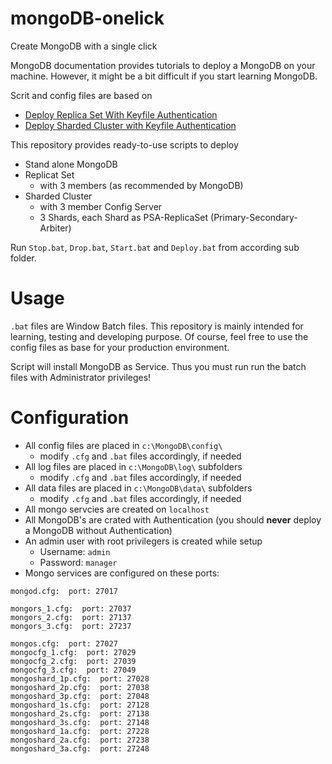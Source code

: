 # mongoDB-onelick
Create MongoDB with a single click

MongoDB documentation provides tutorials to deploy a MongoDB on your machine. However, it might be a bit difficult if you start learning MongoDB.

Scrit and config files are based on 
- [Deploy Replica Set With Keyfile Authentication](https://docs.mongodb.com/manual/tutorial/deploy-replica-set-with-keyfile-access-control/) 
- [Deploy Sharded Cluster with Keyfile Authentication](https://docs.mongodb.com/manual/tutorial/deploy-sharded-cluster-with-keyfile-access-control/)

This repository provides ready-to-use scripts to deploy
- Stand alone MongoDB
- Replicat Set 
  - with 3 members (as recommended by MongoDB)     
- Sharded Cluster 
  - with 3 member Config Server 
  - 3 Shards, each Shard as PSA-ReplicaSet (Primary-Secondary-Arbiter)

Run `Stop.bat`, `Drop.bat`, `Start.bat` and `Deploy.bat` from according sub folder.

# Usage
`.bat` files are Window Batch files. This repository is mainly intended for learning, testing and developing purpose.
Of course, feel free to use the config files as base for your production environment.

Script will install MongoDB as Service. Thus you must run run the batch files with Administrator privileges!

# Configuration 

- All config files are placed in `c:\MongoDB\config\` 
  - modify `.cfg` and `.bat` files accordingly, if needed
- All log files are placed in `c:\MongoDB\log\` subfolders
  - modify `.cfg` and `.bat` files accordingly, if needed
- All data files are placed in `c:\MongoDB\data\` subfolders
  - modify `.cfg` and `.bat` files accordingly, if needed
- All mongo servcies are created on `localhost`
- All MongoDB's are crated with Authentication (you should **never** deploy a MongoDB without Authentication)
- An admin user with root privilegers is created while setup
  - Username: `admin`
  - Password: `manager`
- Mongo services are configured on these ports:

```
mongod.cfg:  port: 27017

mongors_1.cfg:  port: 27037
mongors_2.cfg:  port: 27137
mongors_3.cfg:  port: 27237

mongos.cfg:  port: 27027
mongocfg_1.cfg:  port: 27029
mongocfg_2.cfg:  port: 27039
mongocfg_3.cfg:  port: 27049
mongoshard_1p.cfg:  port: 27028
mongoshard_2p.cfg:  port: 27038
mongoshard_3p.cfg:  port: 27048
mongoshard_1s.cfg:  port: 27128
mongoshard_2s.cfg:  port: 27138
mongoshard_3s.cfg:  port: 27148
mongoshard_1a.cfg:  port: 27228
mongoshard_2a.cfg:  port: 27238
mongoshard_3a.cfg:  port: 27248
```





